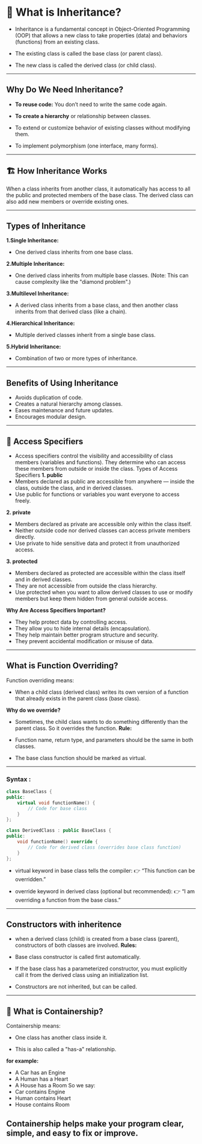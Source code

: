 # 🌳 **What is Inheritance?**
- Inheritance is a fundamental concept in Object-Oriented Programming (OOP) that allows a new class to take properties (data) and behaviors (functions) from an existing class.

- The existing class is called the base class (or parent class).

- The new class is called the derived class (or child class).

---

## **Why Do We Need Inheritance?**
- **To reuse code:** You don’t need to write the same code again.

- **To create a hierarchy** or relationship between classes.

- To extend or customize behavior of existing classes without modifying them.

- To implement polymorphism (one interface, many forms).

---

## 🏗️ **How Inheritance Works**
When a class inherits from another class, it automatically has access to all the public and protected members of the base class. The derived class can also add new members or override existing ones.

---
## **Types of Inheritance**
**1.Single Inheritance:**
- One derived class inherits from one base class.

**2.Multiple Inheritance:**
- One derived class inherits from multiple base classes.
(Note: This can cause complexity like the "diamond problem".)

**3.Multilevel Inheritance:**
- A derived class inherits from a base class, and then another class inherits from that derived class (like a chain).

**4.Hierarchical Inheritance:**
- Multiple derived classes inherit from a single base class.

**5.Hybrid Inheritance:**
- Combination of two or more types of inheritance.

---
## **Benefits of Using Inheritance**
- Avoids duplication of code.
- Creates a natural hierarchy among classes.
- Eases maintenance and future updates.
- Encourages modular design.

---
## 🔐 **Access Specifiers**
- Access specifiers control the visibility and accessibility of class members (variables and functions). They determine who can access these members from outside or inside the class.
Types of Access Specifiers
**1. public**
- Members declared as public are accessible from anywhere — inside the class, outside the class, and in derived classes.
- Use public for functions or variables you want everyone to access freely.

**2. private**
- Members declared as private are accessible only within the class itself.
- Neither outside code nor derived classes can access private members directly.
- Use private to hide sensitive data and protect it from unauthorized access.

**3. protected**
- Members declared as protected are accessible within the class itself and in derived classes.
- They are not accessible from outside the class hierarchy.
- Use protected when you want to allow derived classes to use or modify members but keep them hidden from general outside access.

**Why Are Access Specifiers Important?**
- They help protect data by controlling access.
- They allow you to hide internal details (encapsulation).
- They help maintain better program structure and security.
- They prevent accidental modification or misuse of data.

---
## **What is Function Overriding?**
Function overriding means:

- When a child class (derived class) writes its own version of a function that already exists in the parent class (base class).

**Why do we override?**
- Sometimes, the child class wants to do something differently than the parent class. So it overrides the function.
**Rule:**
- Function name, return type, and parameters should be the same in both classes.

- The base class function should be marked as virtual.
---
### Syntax :

```cpp
class BaseClass {
public:
    virtual void functionName() {
        // Code for base class
    }
};

class DerivedClass : public BaseClass {
public:
    void functionName() override {
        // Code for derived class (overrides base class function)
    }
};
```
- virtual keyword in base class tells the compiler:
👉 “This function can be overridden.”

- override keyword in derived class (optional but recommended):
👉 “I am overriding a function from the base class.”
---
## Constructors with inheritence
- when a derived class (child) is created from a base class (parent), constructors of both classes are involved.
**Rules:**
- Base class constructor is called first automatically.

- If the base class has a parameterized constructor, you must explicitly call it from the derived class using an initialization list.

- Constructors are not inherited, but can be called.

---
## 🤔 **What is Containership?**
Containership means:
- One class has another class inside it.

- This is also called a "has-a" relationship.

**for example:**
- A Car has an Engine
- A Human has a Heart
- A House has a Room
So we say:
- Car contains Engine
- Human contains Heart
- House contains Room

Containership helps make your program clear, simple, and easy to fix or improve.
---


